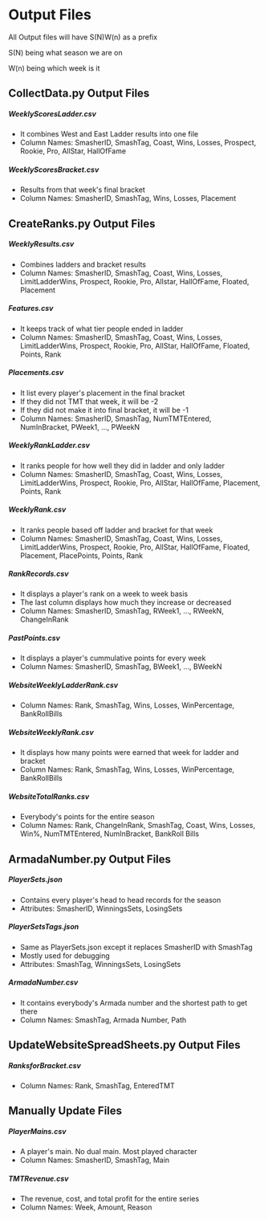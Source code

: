 # Output Files
All Output files will have S(N)W(n) as a prefix

S(N) being what season we are on

W(n) being which week is it

## CollectData.py Output Files
##### WeeklyScoresLadder.csv
- It combines West and East Ladder results into one file
- Column Names: SmasherID, SmashTag, Coast, Wins, Losses, Prospect, Rookie, Pro, AllStar, HallOfFame
		
##### WeeklyScoresBracket.csv
- Results from that week's final bracket
- Column Names: SmasherID, SmashTag, Wins, Losses, Placement
		


## CreateRanks.py Output Files
##### WeeklyResults.csv
- Combines ladders and bracket results
- Column Names: SmasherID, SmashTag, Coast, Wins, Losses, LimitLadderWins, Prospect, Rookie, Pro, Allstar, HallOfFame, Floated, Placement
 
##### Features.csv
- It keeps track of what tier people ended in ladder
- Column Names: SmasherID, SmashTag, Coast, Wins, Losses, LimitLadderWins, Prospect, Rookie, Pro, AllStar, HallOfFame, Floated, Points, Rank

##### Placements.csv
- It list every player's placement in the final bracket
- If they did not TMT that week, it will be -2
- If they did not make it into final bracket, it will be -1
- Column Names: SmasherID, SmashTag, NumTMTEntered, NumInBracket, PWeek1, ..., PWeekN

##### WeeklyRankLadder.csv
- It ranks people for how well they did in ladder and only ladder
- Column Names: SmasherID, SmashTag, Coast, Wins, Losses, LimitLadderWins, Prospect, Rookie, Pro, AllStar, HallOfFame, Placement, Points, Rank

##### WeeklyRank.csv
- It ranks people based off ladder and bracket for that week
- Column Names: SmasherID, SmashTag, Coast, Wins, Losses, LimitLadderWins, Prospect, Rookie, Pro, AllStar, HallOfFame, Floated, Placement, PlacePoints, Points, Rank

##### RankRecords.csv
- It displays a player's rank on a week to week basis
- The last column displays how much they increase or decreased
- Column Names: SmasherID, SmashTag, RWeek1, ..., RWeekN, ChangeInRank

##### PastPoints.csv
- It displays a player's cummulative points for every week
- Column Names: SmasherID, SmashTag, BWeek1, ..., BWeekN
  
##### WebsiteWeeklyLadderRank.csv
- Column Names: Rank, SmashTag, Wins, Losses, WinPercentage, BankRollBills
  
##### WebsiteWeeklyRank.csv
- It displays how many points were earned that week for ladder and bracket
- Column Names: Rank, SmashTag, Wins, Losses, WinPercentage, BankRollBills

##### WebsiteTotalRanks.csv
- Everybody's points for the entire season
- Column Names: Rank, ChangeInRank, SmashTag, Coast, Wins, Losses, Win%, NumTMTEntered, NumInBracket, BankRoll Bills



## ArmadaNumber.py Output Files
##### PlayerSets.json
- Contains every player's head to head records for the season
- Attributes: SmasherID, WinningsSets, LosingSets

##### PlayerSetsTags.json
- Same as PlayerSets.json except it replaces SmasherID with SmashTag
- Mostly used for debugging
- Attributes: SmashTag, WinningsSets, LosingSets

##### ArmadaNumber.csv
- It contains everybody's Armada number and the shortest path to get there
- Column Names: SmashTag, Armada Number, Path

## UpdateWebsiteSpreadSheets.py Output Files
##### RanksforBracket.csv
- Column Names: Rank, SmashTag, EnteredTMT


## Manually Update Files
##### PlayerMains.csv
- A player's main. No dual main. Most played character
- Column Names: SmasherID, SmashTag, Main
  

##### TMTRevenue.csv
- The revenue, cost, and total profit for the entire series
- Column Names: Week, Amount, Reason
